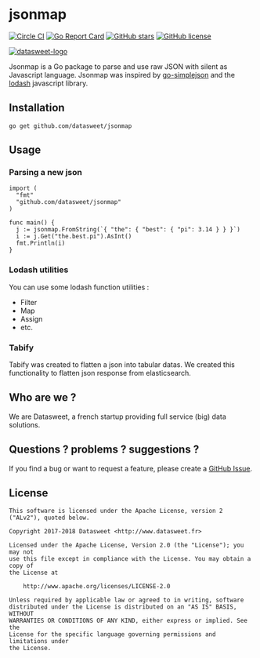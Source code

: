 
# jsonmap
[![Circle CI](https://circleci.com/gh/datasweet/jsonmap.svg?style=svg)](https://circleci.com/gh/datasweet/jsonmap) [![Go Report Card](https://goreportcard.com/badge/github.com/datasweet/jsonmap)](https://goreportcard.com/report/github.com/datasweet/jsonmap) [![GitHub stars](https://img.shields.io/github/stars/datasweet/jsonmap.svg)](https://github.com/datasweet/jsonmap/stargazers)
[![GitHub license](https://img.shields.io/github/license/datasweet/jsonmap.svg)](https://github.com/datasweet/jsonmap/blob/master/LICENSE)

[![datasweet-logo](https://www.datasweet.fr/wp-content/uploads/2019/02/datasweet-black.png)](http://www.datasweet.fr)

Jsonmap is a Go package to parse and use raw JSON with silent as Javascript language.
Jsonmap was inspired by [go-simplejson](https://github.com/bitly/go-simplejson) and the [lodash](https://lodash.com/) javascript library.


## Installation
```
go get github.com/datasweet/jsonmap
```

## Usage

### Parsing a new json
```
import (
  "fmt"
  "github.com/datasweet/jsonmap"
)

func main() {
  j := jsonmap.FromString(`{ "the": { "best": { "pi": 3.14 } } }`)
  i := j.Get("the.best.pi").AsInt()
  fmt.Println(i)
}
```

### Lodash utilities
You can use some lodash function utilities : 
* Filter
* Map
* Assign
* etc.

### Tabify
Tabify was created to flatten a json into tabular datas. We created this functionality to flatten json response from elasticsearch.

## Who are we ?
We are Datasweet, a french startup providing full service (big) data solutions.

## Questions ? problems ? suggestions ?
If you find a bug or want to request a feature, please create a [GitHub Issue](https://github.com/datasweet/jsonmap/issues/new).

## License
```
This software is licensed under the Apache License, version 2 ("ALv2"), quoted below.

Copyright 2017-2018 Datasweet <http://www.datasweet.fr>

Licensed under the Apache License, Version 2.0 (the "License"); you may not
use this file except in compliance with the License. You may obtain a copy of
the License at

    http://www.apache.org/licenses/LICENSE-2.0

Unless required by applicable law or agreed to in writing, software
distributed under the License is distributed on an "AS IS" BASIS, WITHOUT
WARRANTIES OR CONDITIONS OF ANY KIND, either express or implied. See the
License for the specific language governing permissions and limitations under
the License.
```
